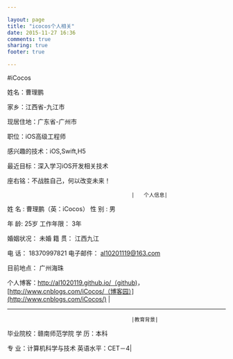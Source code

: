 ```yaml
---

layout: page
title: "icocos个人相关"
date: 2015-11-27 16:36
comments: true
sharing: true
footer: true

---
```




#iCocos


姓名：曹理鹏


家乡：江西省-九江市


现居住地：广东省-广州市


职位：iOS高级工程师


感兴趣的技术：iOS,Swift,H5


最近目标：深入学习iOS开发相关技术


座右铭：不战胜自己，何以改变未来！


	
											|   个人信息| 
 姓    名 :   曹理鹏（英：iCocos）	      性    别 :  男 
 
           
 年    龄:  25岁     				  工作年限：	3年   
 
    
 婚姻状况：	未婚			              籍    贯： 江西九江 
 
  
 电    话：	18370997821	              电子邮件：	al10201119@163.com  
 
      
 目前地点： 广州海珠 


 个人博客：[http://al1020119.github.io/（github)](http://al1020119.github.io/)，[http://www.cnblogs.com/iCocos/（博客园）](http://www.cnblogs.com/iCocos/) |

 ***         											|教育背景|  毕业院校：赣南师范学院	 	学    历：本科	
 
  	 专    业：计算机科学与技术	 英语水平：CET－4|
